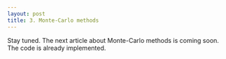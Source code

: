 ```yaml
---
layout: post
title: 3. Monte-Carlo methods
---
```


Stay tuned. The next article about Monte-Carlo methods is coming soon. The code is already implemented.
